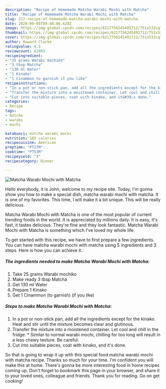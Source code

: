 ```yaml
---
description: "Recipe of Homemade Matcha Warabi Mochi with Matcha"
title: "Recipe of Homemade Matcha Warabi Mochi with Matcha"
slug: 217-recipe-of-homemade-matcha-warabi-mochi-with-matcha
date: 2020-09-05T09:48:06.628Z
image: https://img-global.cpcdn.com/recipes/6217756245491712/751x532cq70/matcha-warabi-mochi-with-matcha-recipe-main-photo.jpg
thumbnail: https://img-global.cpcdn.com/recipes/6217756245491712/751x532cq70/matcha-warabi-mochi-with-matcha-recipe-main-photo.jpg
cover: https://img-global.cpcdn.com/recipes/6217756245491712/751x532cq70/matcha-warabi-mochi-with-matcha-recipe-main-photo.jpg
author: Howard Clarke
ratingvalue: 4.5
reviewcount: 42093
recipeingredient:
- "25 grams Warabi mochiko"
- "3 tbsp Matcha"
- "130 ml Water"
- "1 Kinako"
- "1 Cinammon to garnish if you like"
recipeinstructions:
- "In a pot or non-stick pan, add all the ingredients except for the kinako. Heat and stir until the mixture becomes clear and glutinous."
- "Transfer the mixture into a moistened container. Let cool and chill in the fridge. * Similar to normal warabi mochi, chilling for too long will result in a less chewy texture. Be careful."
- "Cut into suitable pieces, coat with kinako, and it&#39;s done."
categories:
- Recipe
tags:
- matcha
- warabi
- mochi

katakunci: matcha warabi mochi 
nutrition: 165 calories
recipecuisine: American
preptime: "PT17M"
cooktime: "PT53M"
recipeyield: "3"
recipecategory: Dinner

---
```



![Matcha Warabi Mochi with Matcha](https://img-global.cpcdn.com/recipes/6217756245491712/751x532cq70/matcha-warabi-mochi-with-matcha-recipe-main-photo.jpg)

Hello everybody, it is John, welcome to my recipe site. Today, I'm gonna show you how to make a special dish, matcha warabi mochi with matcha. It is one of my favorites. This time, I will make it a bit unique. This will be really delicious.



Matcha Warabi Mochi with Matcha is one of the most popular of current trending foods in the world. It is appreciated by millions daily. It is easy, it's fast, it tastes delicious. They're fine and they look fantastic. Matcha Warabi Mochi with Matcha is something which I've loved my whole life.


To get started with this recipe, we have to first prepare a few ingredients. You can have matcha warabi mochi with matcha using 5 ingredients and 3 steps. Here is how you can achieve it.

<!--inarticleads1-->

##### The ingredients needed to make Matcha Warabi Mochi with Matcha:

1. Take 25 grams Warabi mochiko
1. Make ready 3 tbsp Matcha
1. Get 130 ml Water
1. Prepare 1 Kinako
1. Get 1 Cinammon (to garnish) (if you like)




<!--inarticleads2-->

##### Steps to make Matcha Warabi Mochi with Matcha:

1. In a pot or non-stick pan, add all the ingredients except for the kinako. Heat and stir until the mixture becomes clear and glutinous.
1. Transfer the mixture into a moistened container. Let cool and chill in the fridge. * Similar to normal warabi mochi, chilling for too long will result in a less chewy texture. Be careful.
1. Cut into suitable pieces, coat with kinako, and it&#39;s done.




So that is going to wrap it up with this special food matcha warabi mochi with matcha recipe. Thanks so much for your time. I'm confident you will make this at home. There's gonna be more interesting food in home recipes coming up. Don't forget to bookmark this page in your browser, and share it to your loved ones, colleague and friends. Thank you for reading. Go on get cooking!
